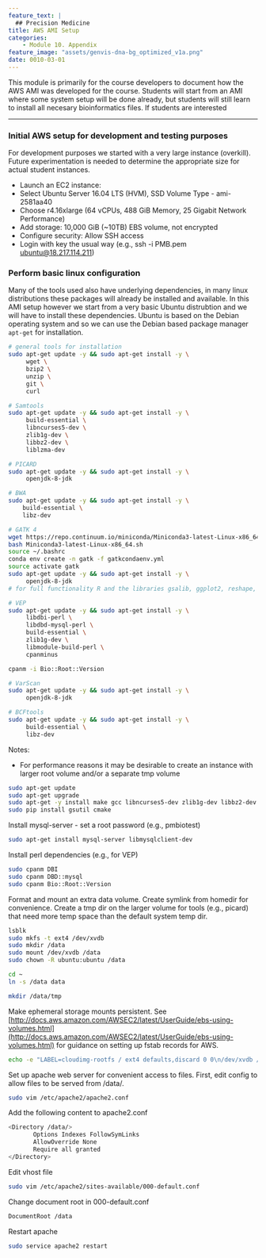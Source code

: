 ```yaml
---
feature_text: |
  ## Precision Medicine
title: AWS AMI Setup
categories:
    - Module 10. Appendix
feature_image: "assets/genvis-dna-bg_optimized_v1a.png"
date: 0010-03-01
---
```


This module is primarily for the course developers to document how the AWS AMI was developed for the course. Students will start from an AMI where some system setup will be done already, but students will still learn to install all necesary bioinformatics files. If students are interested

***

### Initial AWS setup for development and testing purposes

For development purposes we started with a very large instance (overkill). Future experimentation is needed to determine the appropriate size for actual student instances.

- Launch an EC2 instance:
- Select Ubuntu Server 16.04 LTS (HVM), SSD Volume Type - ami-2581aa40
- Choose r4.16xlarge (64 vCPUs, 488 GiB Memory, 25 Gigabit Network Performance)
- Add storage: 10,000 GiB (~10TB) EBS volume, not encrypted
- Configure security: Allow SSH access
- Login with key the usual way (e.g., ssh -i PMB.pem ubuntu@18.217.114.211)

### Perform basic linux configuration
Many of the tools used also have underlying dependencies, in many linux distributions these packages will already be installed and available. In this AMI setup however we start from a very basic Ubuntu distrubtion and we will have to install these dependencies. Ubuntu is based on the Debian operating system and so we can use the Debian based package manager `apt-get` for installation.

```bash
# general tools for installation
sudo apt-get update -y && sudo apt-get install -y \
     wget \
     bzip2 \
     unzip \
     git \
     curl
```

```bash
# Samtools
sudo apt-get update -y && sudo apt-get install -y \
     build-essential \
     libncurses5-dev \
     zlib1g-dev \
     libbz2-dev \
     liblzma-dev
```

```bash
# PICARD
sudo apt-get update -y && sudo apt-get install -y \
     openjdk-8-jdk
```

```bash
# BWA
sudo apt-get update -y && sudo apt-get install -y \
    build-essential \
    libz-dev
```

```bash
# GATK 4
wget https://repo.continuum.io/miniconda/Miniconda3-latest-Linux-x86_64.sh
bash Miniconda3-latest-Linux-x86_64.sh
source ~/.bashrc
conda env create -n gatk -f gatkcondaenv.yml
source activate gatk
sudo apt-get update -y && sudo apt-get install -y \
     openjdk-8-jdk
# for full functionality R and the libraries gsalib, ggplot2, reshape, gplots should be installed
```

```bash
# VEP
sudo apt-get update -y && sudo apt-get install -y \
     libdbi-perl \
     libdbd-mysql-perl \
     build-essential \
     zlib1g-dev \
     libmodule-build-perl \
     cpanminus

cpanm -i Bio::Root::Version
```

```bash
# VarScan
sudo apt-get update -y && sudo apt-get install -y \
     openjdk-8-jdk
```

```bash
# BCFtools
sudo apt-get update -y && sudo apt-get install -y \
     build-essential \
     libz-dev
```
Notes:
- For performance reasons it may be desirable to create an instance with larger root volume and/or a separate tmp volume

```bash
sudo apt-get update
sudo apt-get upgrade
sudo apt-get -y install make gcc libncurses5-dev zlib1g-dev libbz2-dev liblzma-dev default-jdk apache2 unzip tabix python-dev python-setuptools libffi-dev python-pip cpanminus
sudo pip install gsutil cmake
```

Install mysql-server - set a root password (e.g., pmbiotest)

```bash
sudo apt-get install mysql-server libmysqlclient-dev
```

Install perl dependencies (e.g., for VEP)

```bash
sudo cpanm DBI
sudo cpanm DBD::mysql
sudo cpanm Bio::Root::Version
```

Format and mount an extra data volume. Create symlink from homedir for convenience. Create a tmp dir on the larger volume for tools (e.g., picard) that need more temp space than the default system temp dir.

```bash
lsblk
sudo mkfs -t ext4 /dev/xvdb
sudo mkdir /data
sudo mount /dev/xvdb /data
sudo chown -R ubuntu:ubuntu /data

cd ~
ln -s /data data

mkdir /data/tmp
```

Make ephemeral storage mounts persistent. See [http://docs.aws.amazon.com/AWSEC2/latest/UserGuide/ebs-using-volumes.html](http://docs.aws.amazon.com/AWSEC2/latest/UserGuide/ebs-using-volumes.html) for guidance on setting up fstab records for AWS.

```bash
echo -e "LABEL=cloudimg-rootfs / ext4 defaults,discard 0 0\n/dev/xvdb /data ext4 defaults,nofail 0 2" | sudo tee /etc/fstab
```

Set up apache web server for convenient access to files. First, edit config to allow files to be served from /data/.

```bash
sudo vim /etc/apache2/apache2.conf
```

Add the following content to apache2.conf
```bash
<Directory /data/>
       Options Indexes FollowSymLinks
       AllowOverride None
       Require all granted
</Directory>
```

Edit vhost file

```bash
sudo vim /etc/apache2/sites-available/000-default.conf
```

Change document root in 000-default.conf
```bash
DocumentRoot /data
```

Restart apache
```bash
sudo service apache2 restart
```
